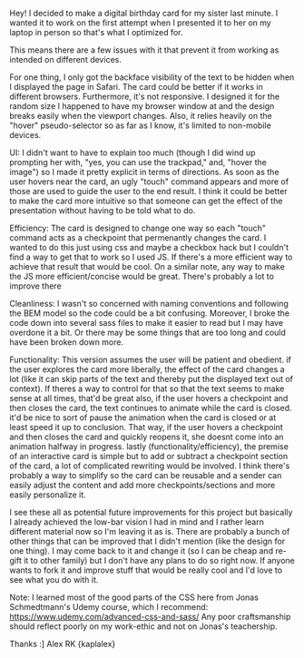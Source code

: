 Hey! I decided to make a digital birthday card for my sister last minute. 
I wanted it to work on the first attempt when I presented it to her on my laptop in person so that's what I optimized for.

This means there are a few issues with it that prevent it from working as intended on different devices.

For one thing, I only got the backface visibility of the text to be hidden when I 
displayed the page in Safari. The card could be better if it works in different browsers. 
    Furthermore, it's not responsive. I designed it for the random size I happened to have
my browser window at and the design breaks easily when the viewport changes.
    Also, it relies heavily on the "hover" pseudo-selector so as far as I know, it's limited
to non-mobile devices.
    
UI:
I didn't want to have to explain too much (though I did wind up prompting her with, "yes, you can use the trackpad," and, "hover the image") so I made it pretty explicit in terms of directions. As soon as the user hovers near the card, an ugly "touch" command appears and more of those are used to guide the user to the end result. I think it could be better to make the card more intuitive so that someone can get the effect of the presentation without having to be told what to do.


Efficiency:
The card is designed to change one way so each "touch" command acts as a checkpoint that permenantly changes the card. I wanted to do this just using css and maybe a checkbox hack but I couldn't find a way to get that to work so I used JS. If there's a more efficient way to achieve that result that would be cool. 
    On a similar note, any way to make the JS more efficient/concise would be great. There's 
probably a lot to improve there

Cleanliness:
I wasn't so concerned with naming conventions and following the BEM model so the code could be a bit confusing.
    Moreover, I broke the code down into several sass files to make it easier to read but I 
may have overdone it a bit. Or there may be some things that are too long and could have been broken down more.

Functionality:
This version assumes the user will be patient and obedient. if the user explores the card more liberally, the effect of the card changes a lot (like it can skip parts of the text and thereby put the displayed text out of context). If theres a way to control for that so that the text seems to make sense at all times, that'd be great
    also, if the user hovers a checkpoint and then closes the card, the text continues to 
animate while the card is closed. it'd be nice to sort of pause the animation when the card is closed or at least speed it up to conclusion. That way, if the user hovers a checkpoint and then closes the card and quickly reopens it, she doesnt come into an animation halfway in progress.
    lastly (functionality/efficiency), the premise of an interactive card is simple but to 
add or subtract a checkpoint section of the card, a lot of complicated rewriting would be involved. I think there's probably a way to simplify so the card can be reusable and a sender can easily adjust the content and add more checkpoints/sections and more easily personalize it.

I see these all as potential future improvements for this project but basically I already achieved the low-bar vision I had in mind and I rather learn different material now so I'm leaving it as is. There are probably a bunch of other things that can be improved that I didn't mention (like the design for one thing). I may come back to it and change it (so I can be cheap and re-gift it to other family) but I don't have any plans to do so right now. If anyone wants to fork it and improve stuff that would be really cool and I'd love to see what you do with it. 

Note: I learned most of the good parts of the CSS here from Jonas Schmedtmann's Udemy course, which I recommend: https://www.udemy.com/advanced-css-and-sass/
Any poor craftsmanship should reflect poorly on my work-ethic and not on Jonas's teachership.

Thanks :]
 Alex RK
{kaplalex}
